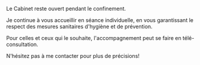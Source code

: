 Le Cabinet reste ouvert pendant le confinement.

Je continue à vous accueillir en séance individuelle, en vous garantissant le respect des mesures sanitaires d'hygiène et de prévention.

Pour celles et ceux qui le souhaite, l'accompagnement peut se faire en télé-consultation.

N'hésitez pas à me contacter pour plus de précisions!
